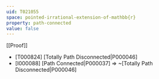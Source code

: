 ```yaml
---
uid: T021055
space: pointed-irrational-extension-of-mathbb{r}
property: path-connected
value: false
---
```

[[Proof]]

* [T000824] [Totally Path Disconnected|P000046]
* [I000088] [Path Connected|P000037] => ~[Totally Path Disconnected|P000046]

